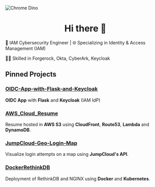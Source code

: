 ![Chrome Dino](https://mir-s3-cdn-cf.behance.net/project_modules/max_1200/4ff07986208593.5d9a654e92f36.gif)

<h1 align="center">Hi there 👋</h1>

💼 IAM Cybersecurity Engineer | 🌐 Specializing in Identity & Access Management (IAM)

👨‍💻 Skilled in Forgerock, Okta, CyberArk, Keycloak

## Pinned Projects

### [OIDC-App-with-Flask-and-Keycloak](https://github.com/korah91/OIDC-App-with-Flask-and-Keycloak)
**OIDC App** with **Flask** and **Keycloak** (IAM IdP)

### [AWS_Cloud_Resume](https://github.com/korah91/AWS_Cloud_Resume)
Resume hosted in **AWS S3** using **CloudFront**, **Route53**, **Lambda** and **DynamoDB**.

### [JumpCloud-Geo-Login-Map](https://github.com/username/JumpCloud-Geo-Login-Map)
Visualize login attempts on a map using **JumpCloud's API**.

### [DockerRethinkDB](https://github.com/korah91/DockerRethinkDB)
Deployment of RethinkDB and NGINX using **Docker** and **Kubernetes**.



<p align="left">
</p>
